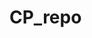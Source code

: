 # CP_repo

































































































































